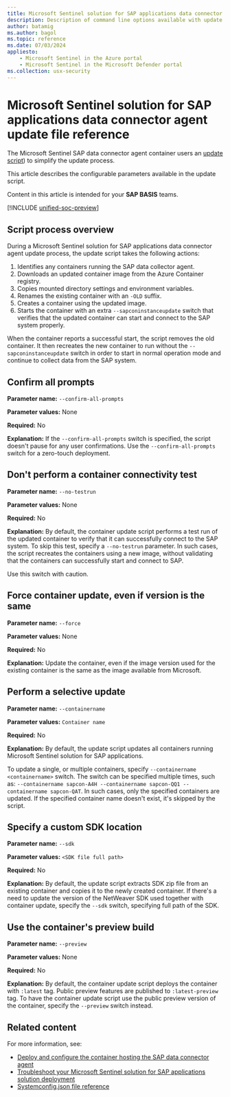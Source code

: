 ```yaml
---
title: Microsoft Sentinel solution for SAP applications data connector agent update file reference
description: Description of command line options available with update deployment script
author: batamig
ms.author: bagol
ms.topic: reference
ms.date: 07/03/2024
appliesto:
    - Microsoft Sentinel in the Azure portal
    - Microsoft Sentinel in the Microsoft Defender portal
ms.collection: usx-security
---
```


# Microsoft Sentinel solution for SAP applications data connector agent update file reference

The Microsoft Sentinel SAP data connector agent container users an [update script](https://github.com/Azure/Azure-Sentinel/tree/master/Solutions/SAP)) to simplify the update process. 

This article describes the configurable parameters available in the update script.

Content in this article is intended for your **SAP BASIS** teams.

[!INCLUDE [unified-soc-preview](../includes/unified-soc-preview.md)]

## Script process overview

During a Microsoft Sentinel solution for SAP applications data connector agent update process, the update script takes the following actions:

1. Identifies any containers running the SAP data collector agent.
1. Downloads an updated container image from the Azure Container registry.
1. Copies mounted directory settings and environment variables.
1. Renames the existing container with an `-OLD` suffix.
1. Creates a container using the updated image.
1. Starts the container with an extra `--sapconinstanceupdate` switch that verifies that the updated container can start and connect to the SAP system properly.

When the container reports a successful start, the script removes the old container. It then recreates the new container to run without the `--sapconinstanceupdate` switch in order to start in normal operation mode and continue to collect data from the SAP system.

## Confirm all prompts

**Parameter name:** `--confirm-all-prompts`

**Parameter values:** None

**Required:** No

**Explanation:** If the `--confirm-all-prompts` switch is specified, the script doesn't pause for any user confirmations. Use the `--confirm-all-prompts` switch for a zero-touch deployment.


## Don't perform a container connectivity test

**Parameter name:** `--no-testrun`

**Parameter values:** None

**Required:** No

**Explanation:** By default, the container update script performs a test run of the updated container to verify that it can successfully connect to the SAP system. To skip this test, specify a `--no-testrun` parameter. In such cases, the script recreates the containers using a new image, without validating that the containers can successfully start and connect to SAP. 

Use this switch with caution.


## Force container update, even if version is the same

**Parameter name:** `--force`

**Parameter values:** None

**Required:** No

**Explanation:** Update the container, even if the image version used for the existing container is the same as the image available from Microsoft.

## Perform a selective update

**Parameter name:** `--containername`

**Parameter values:** `Container name`

**Required:** No

**Explanation:** By default, the update script updates all containers running Microsoft Sentinel solution for SAP applications. 

To update a single, or multiple containers, specify `--containername <containername>` switch. The switch can be specified multiple times, such as: `--containername sapcon-A4H --containername sapcon-QQ1 --containername sapcon-QAT`. In such cases, only the specified containers are updated. If the specified container name doesn't exist, it's skipped by the script.

## Specify a custom SDK location

**Parameter name:** `--sdk`

**Parameter values:** `<SDK file full path>`

**Required:** No

**Explanation:** By default, the update script extracts SDK zip file from an existing container and copies it to the newly created container. If there's a need to update the version of the NetWeaver SDK used together with container update, specify the `--sdk` switch, specifying full path of the SDK.

## Use the container's preview build

**Parameter name:** `--preview`

**Parameter values:** None

**Required:** No

**Explanation:** By default, the container update script deploys the container with `:latest` tag. Public preview features are published to `:latest-preview` tag. To have the container update script use the public preview version of the container, specify the `--preview` switch instead.

## Related content

For more information, see:

- [Deploy and configure the container hosting the SAP data connector agent](deploy-data-connector-agent-container.md)
- [Troubleshoot your Microsoft Sentinel solution for SAP applications solution deployment](sap-deploy-troubleshoot.md)
- [Systemconfig.json file reference](reference-systemconfig-json.md)
